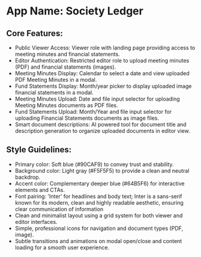 # **App Name**: Society Ledger

## Core Features:

- Public Viewer Access: Viewer role with landing page providing access to meeting minutes and financial statements.
- Editor Authentication: Restricted editor role to upload meeting minutes (PDF) and financial statements (images).
- Meeting Minutes Display: Calendar to select a date and view uploaded PDF Meeting Minutes in a modal.
- Fund Statements Display: Month/year picker to display uploaded image financial statements in a modal.
- Meeting Minutes Upload: Date and file input selector for uploading Meeting Minutes documents as PDF files.
- Fund Statements Upload: Month/Year and file input selector for uploading Financial Statements documents as image files.
- Smart document descriptions: AI powered tool for document title and description generation to organize uploaded documents in editor view.

## Style Guidelines:

- Primary color: Soft blue (#90CAF9) to convey trust and stability.
- Background color: Light gray (#F5F5F5) to provide a clean and neutral backdrop.
- Accent color: Complementary deeper blue (#64B5F6) for interactive elements and CTAs.
- Font pairing: 'Inter' for headlines and body text; Inter is a sans-serif known for its modern, clean and highly readable aesthetic, ensuring clear communication of information
- Clean and minimalist layout using a grid system for both viewer and editor interfaces.
- Simple, professional icons for navigation and document types (PDF, image).
- Subtle transitions and animations on modal open/close and content loading for a smooth user experience.